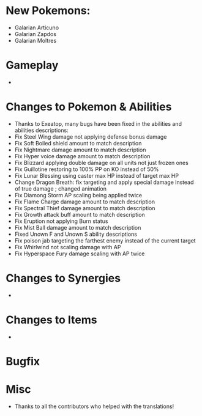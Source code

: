 # New Pokemons:

- Galarian Articuno
- Galarian Zapdos
- Galarian Moltres

# Gameplay

- 

# Changes to Pokemon & Abilities

- Thanks to Exeatop, many bugs have been fixed in the abilities and abilities descriptions:
- Fix Steel Wing damage not applying defense bonus damage
- Fix Soft Boiled shield amount to match description
- Fix Nightmare damage amount to match description
- Fix Hyper voice damage amount to match description
- Fix Blizzard applying double damage on all units not just frozen ones
- Fix Guillotine restoring to 100% PP on KO instead of 50%
- Fix Lunar Blessing using caster max HP instead of target max HP
- Change Dragon Breath: fix targeting and apply special damage instead of true damage ; changed animation
- Fix Diamong Storm AP scaling being applied twice
- Fix Flame Charge damage amount to match description
- Fix Spectral Thief damage amount to match description
- Fix Growth attack buff amount to match description
- Fix Eruption not applying Burn status
- Fix Mist Ball damage amount to match description
- Fixed Unown F and Unown S ability descriptions
- Fix poison jab targeting the farthest enemy instead of the current target
- Fix Whirlwind not scaling damage with AP
- Fix Hyperspace Fury damage scaling with AP twice

# Changes to Synergies

- 

# Changes to Items

- 

# Bugfix


# Misc


- Thanks to all the contributors who helped with the translations!
